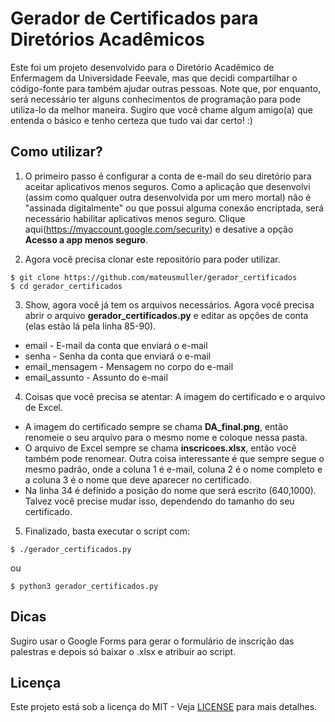 # Gerador de Certificados para Diretórios Acadêmicos

Este foi um projeto desenvolvido para o Diretório Acadêmico de Enfermagem da Universidade Feevale, mas que decidi compartilhar o código-fonte para também ajudar outras pessoas. Note que, por enquanto, será necessário ter alguns conhecimentos de programação para pode utiliza-lo da melhor maneira. Sugiro que você chame algum amigo(a) que entenda o básico e tenho certeza que tudo vai dar certo! :)

## Como utilizar?

1. O primeiro passo é configurar a conta de e-mail do seu diretório para aceitar aplicativos menos seguros. Como a aplicação que desenvolvi (assim como qualquer outra desenvolvida por um mero mortal) não é "assinada digitalmente" ou que possui alguma conexão encriptada, será necessário habilitar aplicativos menos seguro. Clique aqui(https://myaccount.google.com/security) e desative a opção **Acesso a app menos seguro**.

2. Agora você precisa clonar este repositório para poder utilizar.

```
$ git clone https://github.com/mateusmuller/gerador_certificados
$ cd gerador_certificados
```

3. Show, agora você já tem os arquivos necessários. Agora você precisa abrir o arquivo **gerador_certificados.py** e editar as opções de conta (elas estão lá pela linha 85-90).

* email - E-mail da conta que enviará o e-mail
* senha - Senha da conta que enviará o e-mail
* email_mensagem - Mensagem no corpo do e-mail
* email_assunto - Assunto do e-mail

4. Coisas que você precisa se atentar: A imagem do certificado e o arquivo de Excel.

* A imagem do certificado sempre se chama **DA_final.png**, então renomeie o seu arquivo para o mesmo nome e coloque nessa pasta.
* O arquivo de Excel sempre se chama **inscricoes.xlsx**, então você também pode renomear. Outra coisa interessante é que sempre segue o mesmo padrão, onde a coluna 1 é e-mail, coluna 2 é o nome completo e a coluna 3 é o nome que deve aparecer no certificado.
* Na linha 34 é definido a posição do nome que será escrito (640,1000). Talvez você precise mudar isso, dependendo do tamanho do seu certificado.

5. Finalizado, basta executar o script com:

```
$ ./gerador_certificados.py
```

ou

```
$ python3 gerador_certificados.py
```

## Dicas

Sugiro usar o Google Forms para gerar o formulário de inscrição das palestras e depois só baixar o .xlsx e atribuir ao script.

## Licença

Este projeto está sob a licença do MIT - Veja [LICENSE](LICENSE) para mais detalhes.
